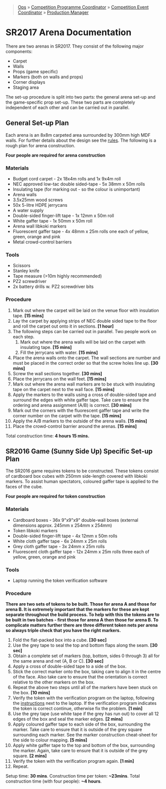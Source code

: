 > [Ops](https://bitbucket.org/srobo/ops-manual/wiki/Home) » [Competition Programme Coordinator](https://bitbucket.org/rspanton/sr-comp-programme/wiki/Home) » [Competition Event Coordinator](https://bitbucket.org/rspanton/sr-event-coord/wiki/Home) » [Production Manager](https://bitbucket.org/rspanton/sr-production/wiki/Home)

# SR2017 Arena Documentation

There are two arenas in SR2017. They consist of the following major components:

 * Carpet
 * Walls
 * Props (game specific)
 * Markers (both on walls and props)
 * Corner displays
 * Staging area

The set-up procedure is split into two parts: the general arena set-up and the game-specific prop set-up. These two parts are completely independent of each other and can be carried out in parallel.

## General Set-up Plan

Each arena is an 8x8m carpeted area surrounded by 300mm high MDF walls. For further details about the design see the [rules](https://www.studentrobotics.org/rules). The following is a rough plan for arena construction.

**Four people are required for arena construction**

### Materials

 * Budget cord carpet - 2x 18x4m rolls and 1x 9x4m roll
 * NEC approved low-tac double sided-tape - 5x 38mm x 50m rolls
 * Insulating tape (for marking out - so the colour is unimportant)
 * Arena walls
 * 3.5x25mm wood screws
 * 50x 5-litre HDPE jerrycans
 * A water supply
 * Double-sided finger-lift tape - 1x 12mm x 50m roll
 * White gaffer tape - 1x 50mm x 50m roll
 * Arena wall libkoki markers
 * Fluorescent gaffer tape - 4x 48mm x 25m rolls one each of yellow, green, orange and pink
 * Metal crowd-control barriers

### Tools

 * Scissors
 * Stanley knife
 * Tape measure (>10m highly recommended)
 * PZ2 screwdriver
 * 2x battery drills w. PZ2 screwdriver bits

### Procedure

 1. Mark out where the carpet will be laid on the venue floor with insulation tape. **[15 mins]**
 1. Lay the carpet by applying strips of NEC double sided tape to the floor and roll the carpet out onto it in sections. **[1 hour]**
 1. The following steps can be carried out in parallel. Two people work on each step.
    1. Mark out where the arena walls will be laid on the carpet with insulating tape. **[15 mins]**
    1. Fill the jerrycans with water. **[15 mins]**
 1. Place the arena walls onto the carpet. The wall sections are number and must be placed in the correct order so that the screw holes line up. **[30 mins]**
 1. Screw the wall sections together. **[30 mins]**
 1. Place the jerrycans on the wall feet. **[15 mins]**
 1. Mark out where the arena wall markers are to be stuck with insulating tape on the carpet next to the wall face. **[15 mins]**
 1. Apply the markers to the walls using a cross of double-sided tape and surround the edges with white gaffer tape. Take care to ensure the ordering and arena assignment (A/B) is correct. **[30 mins]**
 1. Mark out the corners with the fluorescent gaffer tape and write the corner number on the carpet with the tape. **[15 mins]**
 1. Apply the A/B markers to the outside of the arena walls. **[15 mins]**
 1. Place the crowd-control barrier around the arenas. **[15 mins]**

Total construction time: **4 hours 15 mins.**

## SR2016 Game (Sunny Side Up) Specific Set-up Plan

The SR2016 game requires tokens to be constructed. These tokens consist of cardboard box cubes with 250mm side-length covered with libkoki markers. To assist human spectators, coloured gaffer tape is applied to the faces of the cube.

**Four people are required for token construction**

### Materials

 * Cardboard boxes - 36x 9"x9"x9" double-wall boxes (external dimensions approx. 245mm x 254mm x 254mm)
 * Token libkoki markers
 * Double-sided finger-lift tape - 4x 12mm x 50m rolls
 * White cloth gaffer tape - 6x 24mm x 25m rolls
 * Grey cloth gaffer tape - 3x 24mm x 25m rolls
 * Fluorescent cloth gaffer tape - 12x 24mm x 25m rolls three each of yellow, green, orange and pink

### Tools

 * Laptop running the token verification software

### Procedure

**There are two sets of tokens to be built. Those for arena A and those for arena B. It is extremely important that the markers for these are kept separate throughout the build process. To help with this the tokens are to be built in two batches - first those for arena A then those for arena B. To complicate matters further there are three different token nets per arena so always triple check that you have the right markers.**

 1. Fold the flat-packed box into a cube. **[30 sec]**
 1. Use the grey tape to seal the top and bottom flaps along the seam. **[30 sec]**
 1. Obtain a complete set of markers (top, bottom, sides 0 through 3) all for the same arena and net (A, B or C). **[30 sec]**
 1. Apply a cross of double-sided tape to a side of the box.
 1. Stick the correct marker onto the box, taking care to align it in the centre of the face. Also take care to ensure that the orientation is correct relative to the other markers on the box.
 1. Repeat the above two steps until all of the markers have been stuck on the box. **[10 mins]**
 1. Verify the token with the verification program on the laptop, following the [instructions](sr2016-token-verification-instructions) next to the laptop. If the verification program indicates the token is correct continue, otherwise fix the problem. **[1 min]**
 1. Use the grey tape (use white tape if the grey has run out) to cover all 12 edges of the box and seal the marker edges. **[2 mins]**
 1. Apply coloured gaffer tape to each side of the box, surrounding the marker. Take care to ensure that it is outside of the grey square surrounding each marker. See the marker construction cheat-sheet for the side to colour mapping. **[5 mins]**
 1. Apply white gaffer tape to the top and bottom of the box, surrounding the marker. Again, take care to ensure that it is outside of the grey square. **[2 mins]**
 1. Verify the token with the verification program again. **[1 min]**
 1. Repeat.

Setup time: **30 mins**. Construction time per token: **~23mins**. Total construction time (with four people): **~4 hours**.